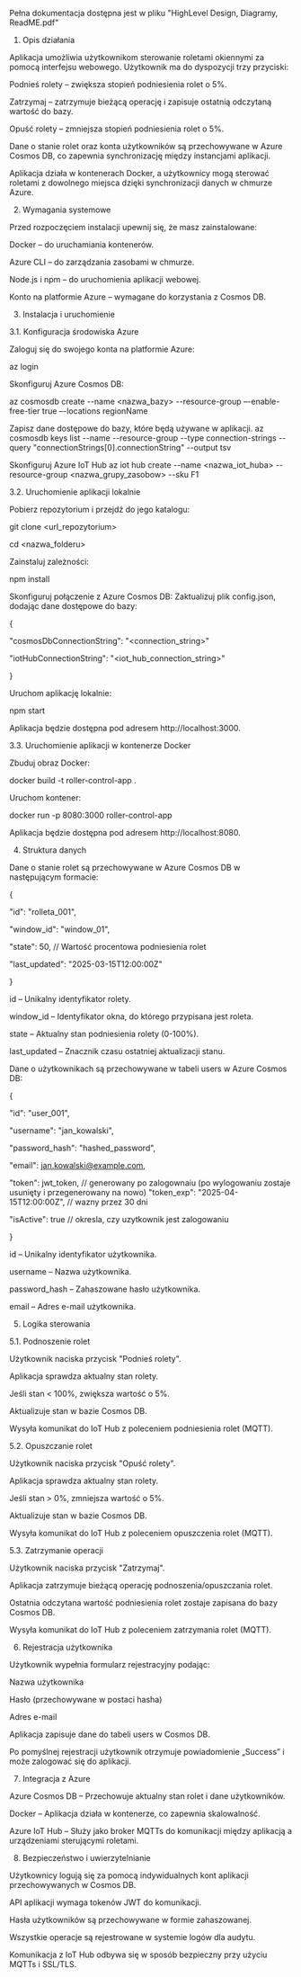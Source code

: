 Pełna dokumentacja dostępna jest w pliku "HighLevel Design, Diagramy, ReadME.pdf"

1. Opis działania 

Aplikacja umożliwia użytkownikom sterowanie roletami okiennymi za pomocą interfejsu webowego. Użytkownik ma do dyspozycji trzy przyciski: 

Podnieś rolety – zwiększa stopień podniesienia rolet o 5%. 

Zatrzymaj – zatrzymuje bieżącą operację i zapisuje ostatnią odczytaną wartość do bazy. 

Opuść rolety – zmniejsza stopień podniesienia rolet o 5%. 

Dane o stanie rolet oraz konta użytkowników są przechowywane w Azure Cosmos DB, co zapewnia synchronizację między instancjami aplikacji. 

Aplikacja działa w kontenerach Docker, a użytkownicy mogą sterować roletami z dowolnego miejsca dzięki synchronizacji danych w chmurze Azure. 


2. Wymagania systemowe 

Przed rozpoczęciem instalacji upewnij się, że masz zainstalowane: 

Docker – do uruchamiania kontenerów. 

Azure CLI – do zarządzania zasobami w chmurze. 

Node.js i npm – do uruchomienia aplikacji webowej. 

Konto na platformie Azure – wymagane do korzystania z Cosmos DB. 


3. Instalacja i uruchomienie 

3.1. Konfiguracja środowiska Azure 

Zaloguj się do swojego konta na platformie Azure: 

az login 

Skonfiguruj Azure Cosmos DB: 

az cosmosdb create --name <nazwa_bazy> --resource-group <nazwa resource_grupy> –-enable-free-tier true –-locations regionName <nazwa regionu>   

Zapisz dane dostępowe do bazy, które będą używane w aplikacji. 
    az cosmosdb keys list --name <nazwa bazy> --resource-group <nazwa resource grupy> --type connection-strings --query "connectionStrings[0].connectionString" --output tsv 
  
Skonfiguruj Azure IoT Hub 
 az iot hub create --name <nazwa_iot_huba> --resource-group <nazwa_grupy_zasobow> --sku F1 

3.2. Uruchomienie aplikacji lokalnie 

Pobierz repozytorium i przejdź do jego katalogu: 

git clone <url_repozytorium> 

cd <nazwa_folderu> 

Zainstaluj zależności: 

npm install 

Skonfiguruj połączenie z Azure Cosmos DB: Zaktualizuj plik config.json, dodając dane dostępowe do bazy: 

{ 

  "cosmosDbConnectionString": "<connection_string>" 

  "iotHubConnectionString": "<iot_hub_connection_string>" 

} 

Uruchom aplikację lokalnie: 

npm start 

Aplikacja będzie dostępna pod adresem http://localhost:3000. 

3.3. Uruchomienie aplikacji w kontenerze Docker 

Zbuduj obraz Docker: 

docker build -t roller-control-app . 

Uruchom kontener: 

docker run -p 8080:3000 roller-control-app 

Aplikacja będzie dostępna pod adresem http://localhost:8080. 

 
4. Struktura danych 

Dane o stanie rolet są przechowywane w Azure Cosmos DB w następującym formacie: 

{ 

  "id": "rolleta_001", 

  "window_id": "window_01", 

  "state": 50, // Wartość procentowa podniesienia rolet 

  "last_updated": "2025-03-15T12:00:00Z" 

} 

id – Unikalny identyfikator rolety. 

window_id – Identyfikator okna, do którego przypisana jest roleta. 

state – Aktualny stan podniesienia rolety (0-100%). 

last_updated – Znacznik czasu ostatniej aktualizacji stanu. 

Dane o użytkownikach są przechowywane w tabeli users w Azure Cosmos DB: 

{ 

  "id": "user_001", 

  "username": "jan_kowalski", 

  "password_hash": "hashed_password", 

  "email": jan.kowalski@example.com, 

  "token": jwt_token, // generowany po zalogownaiu (po wylogowaniu   zostaje usunięty i przegenerowany na nowo) 
  "token_exp": "2025-04-15T12:00:00Z", // wazny przez 30 dni 

  "isActive": true // okresla, czy uzytkownik jest zalogowaniu 

} 

id – Unikalny identyfikator użytkownika. 

username – Nazwa użytkownika. 

password_hash – Zahaszowane hasło użytkownika. 

email – Adres e-mail użytkownika. 
 
5. Logika sterowania 

5.1. Podnoszenie rolet 

Użytkownik naciska przycisk "Podnieś rolety". 

Aplikacja sprawdza aktualny stan rolety. 

Jeśli stan < 100%, zwiększa wartość o 5%. 

Aktualizuje stan w bazie Cosmos DB. 

Wysyła komunikat do IoT Hub z poleceniem podniesienia rolet (MQTT). 

5.2. Opuszczanie rolet 

Użytkownik naciska przycisk "Opuść rolety". 

Aplikacja sprawdza aktualny stan rolety. 

Jeśli stan > 0%, zmniejsza wartość o 5%. 

Aktualizuje stan w bazie Cosmos DB. 

Wysyła komunikat do IoT Hub z poleceniem opuszczenia rolet (MQTT). 

5.3. Zatrzymanie operacji 

Użytkownik naciska przycisk "Zatrzymaj". 

Aplikacja zatrzymuje bieżącą operację podnoszenia/opuszczania rolet. 

Ostatnia odczytana wartość podniesienia rolet zostaje zapisana do bazy Cosmos DB. 

Wysyła komunikat do IoT Hub z poleceniem zatrzymania rolet (MQTT). 

6. Rejestracja użytkownika 

Użytkownik wypełnia formularz rejestracyjny podając:  

Nazwa użytkownika 

Hasło (przechowywane w postaci hasha) 

Adres e-mail 

Aplikacja zapisuje dane do tabeli users w Cosmos DB. 

Po pomyślnej rejestracji użytkownik otrzymuje powiadomienie „Success” i może zalogować się do aplikacji. 

7. Integracja z Azure 

Azure Cosmos DB – Przechowuje aktualny stan rolet i dane użytkowników. 

Docker – Aplikacja działa w kontenerze, co zapewnia skalowalność. 

Azure IoT Hub – Służy jako broker MQTTs do komunikacji między aplikacją a urządzeniami sterującymi roletami. 

 
8. Bezpieczeństwo i uwierzytelnianie 

Użytkownicy logują się za pomocą indywidualnych kont aplikacji przechowywanych w Cosmos DB. 

API aplikacji wymaga tokenów JWT do komunikacji. 

Hasła użytkowników są przechowywane w formie zahaszowanej. 

Wszystkie operacje są rejestrowane w systemie logów dla audytu. 

Komunikacja z IoT Hub odbywa się w sposób bezpieczny przy użyciu MQTTs i SSL/TLS. 

